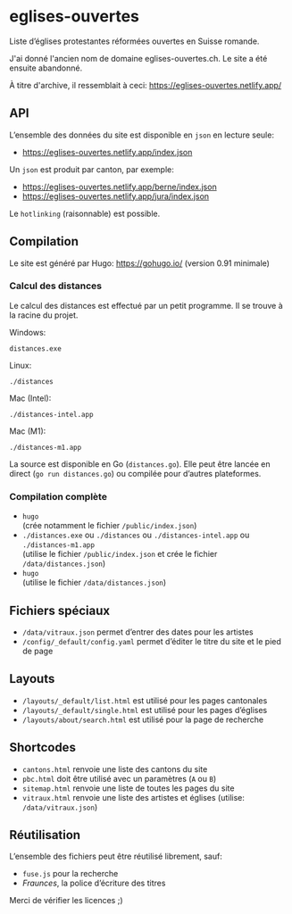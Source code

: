 # eglises-ouvertes

Liste d’églises protestantes réformées ouvertes en Suisse romande.

J'ai donné l'ancien nom de domaine eglises-ouvertes.ch. Le site a été ensuite abandonné.

À titre d'archive, il ressemblait à ceci: https://eglises-ouvertes.netlify.app/

## API

L’ensemble des données du site est disponible en `json` en lecture seule: 

- https://eglises-ouvertes.netlify.app/index.json

Un `json` est produit par canton, par exemple:

- https://eglises-ouvertes.netlify.app/berne/index.json
- https://eglises-ouvertes.netlify.app/jura/index.json

Le `hotlinking` (raisonnable) est possible.

## Compilation

Le site est généré par Hugo: https://gohugo.io/ (version 0.91 minimale)

### Calcul des distances

Le calcul des distances est effectué par un petit programme.
Il se trouve à la racine du projet.

Windows:

    distances.exe

Linux:

    ./distances

Mac (Intel):

    ./distances-intel.app

Mac (M1):

    ./distances-m1.app

La source est disponible en Go (`distances.go`).
Elle peut être lancée en direct (`go run distances.go`) ou compilée pour d’autres plateformes.


### Compilation complète

- `hugo`  
  (crée notamment le fichier `/public/index.json`)
- `./distances.exe` ou `./distances` ou `./distances-intel.app` ou `./distances-m1.app`  
  (utilise le fichier `/public/index.json` et crée le fichier `/data/distances.json`)
- `hugo`  
  (utilise le fichier `/data/distances.json`)

## Fichiers spéciaux

- `/data/vitraux.json` permet d’entrer des dates pour les artistes
- `/config/_default/config.yaml` permet d’éditer le titre du site et le pied de page

## Layouts

- `/layouts/_default/list.html` est utilisé pour les pages cantonales
- `/layouts/_default/single.html` est utilisé pour les pages d’églises
- `/layouts/about/search.html` est utilisé pour la page de recherche

## Shortcodes

- `cantons.html` renvoie une liste des cantons du site
- `pbc.html` doit être utilisé avec un paramètres (`A` ou `B`)
- `sitemap.html` renvoie une liste de toutes les pages du site
- `vitraux.html` renvoie une liste des artistes et églises (utilise: `/data/vitraux.json`)

## Réutilisation

L’ensemble des fichiers peut être réutilisé librement, sauf:

- `fuse.js` pour la recherche
- *Fraunces*, la police d’écriture des titres

Merci de vérifier les licences ;)